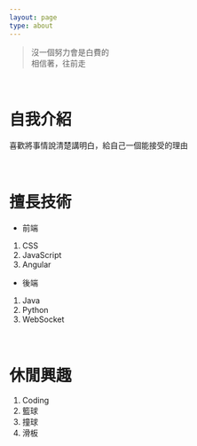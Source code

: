 ```yaml
---
layout: page
type: about
---
```


<blockquote class="blockquote-center">沒一個努力會是白費的<br>相信著，往前走</blockquote>

<br>

# 自我介紹

喜歡將事情說清楚講明白，給自己一個能接受的理由

<br>

# 擅長技術

- 前端
1. CSS
2. JavaScript
3. Angular

- 後端
1. Java
2. Python
3. WebSocket

<br>

# 休閒興趣

1. Coding
1. 籃球
2. 撞球
3. 滑板
